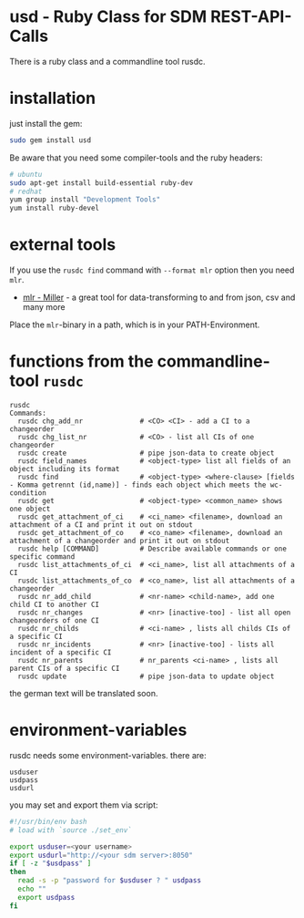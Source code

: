 
# usd - Ruby Class for SDM REST-API-Calls

There is a ruby class and a commandline tool rusdc.

# installation

just install the gem:

```bash
sudo gem install usd
```

Be aware that you need some compiler-tools and the ruby headers:

```bash
# ubuntu
sudo apt-get install build-essential ruby-dev
# redhat
yum group install "Development Tools"
yum install ruby-devel
```

# external tools

If you use the `rusdc find` command with `--format mlr` option then you need `mlr`.

- [mlr - Miller](http://johnkerl.org/miller/doc/index.html) - a great tool for data-transforming to and from json, csv and many more

Place the `mlr`-binary in a path, which is in your PATH-Environment.

# functions from the commandline-tool `rusdc`

```
rusdc
Commands:
  rusdc chg_add_nr              # <CO> <CI> - add a CI to a changeorder
  rusdc chg_list_nr             # <CO> - list all CIs of one changeorder
  rusdc create                  # pipe json-data to create object
  rusdc field_names             # <object-type> list all fields of an object including its format
  rusdc find                    # <object-type> <where-clause> [fields - Komma getrennt (id,name)] - finds each object which meets the wc-condition
  rusdc get                     # <object-type> <common_name> shows one object
  rusdc get_attachment_of_ci    # <ci_name> <filename>, download an attachment of a CI and print it out on stdout
  rusdc get_attachment_of_co    # <co_name> <filename>, download an attachment of a changeorder and print it out on stdout
  rusdc help [COMMAND]          # Describe available commands or one specific command
  rusdc list_attachments_of_ci  # <ci_name>, list all attachments of a CI
  rusdc list_attachments_of_co  # <co_name>, list all attachments of a changeorder
  rusdc nr_add_child            # <nr-name> <child-name>, add one child CI to another CI
  rusdc nr_changes              # <nr> [inactive-too] - list all open changeorders of one CI
  rusdc nr_childs               # <ci-name> , lists all childs CIs of a specific CI
  rusdc nr_incidents            # <nr> [inactive-too] - lists all incident of a specific CI
  rusdc nr_parents              # nr_parents <ci-name> , lists all parent CIs of a specific CI
  rusdc update                  # pipe json-data to update object
```

the german text will be translated soon.

# environment-variables

rusdc needs some environment-variables. there are:

```
usduser
usdpass
usdurl
```

you may set and export them via script:

```bash
#!/usr/bin/env bash
# load with `source ./set_env`

export usduser=<your username>
export usdurl="http://<your sdm server>:8050"
if [ -z "$usdpass" ]
then
  read -s -p "password for $usduser ? " usdpass
  echo ""
  export usdpass
fi
```
